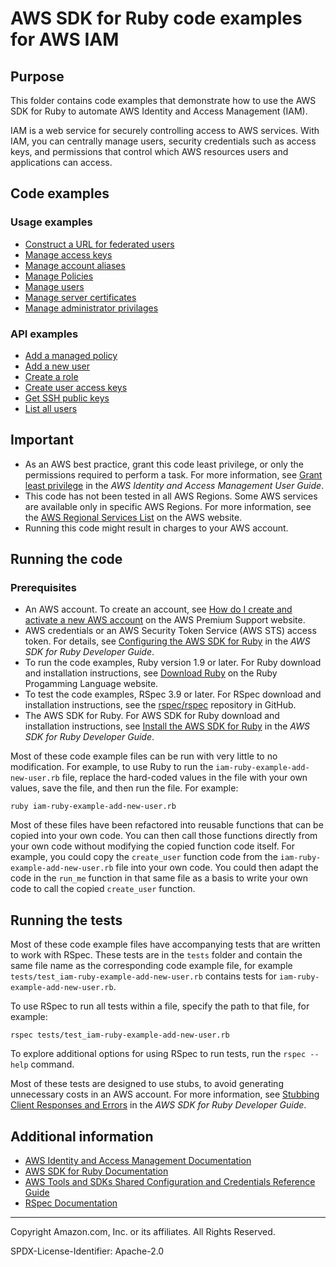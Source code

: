 # AWS SDK for Ruby code examples for AWS IAM

## Purpose
This folder contains code examples that demonstrate how to use the AWS SDK for 
Ruby to automate AWS Identity and Access Management (IAM).

IAM is a web service for securely controlling access to AWS services. With IAM, you can
centrally manage users, security credentials such as access keys, and permissions that control 
which AWS resources users and applications can access.

## Code examples 

### Usage examples
- [Construct a URL for federated users](./iam-ruby-example-construct-url-federated-users.rb)
- [Manage access keys](./iam-ruby-example-access-keys.rb)
- [Manage account aliases](./iam-ruby-example-account-alias.rb)
- [Manage Policies](./iam-ruby-example-manage-policies.rb)
- [Manage users](./iam-ruby-example-manage-users.rb)
- [Manage server certificates](./iam-ruby-example-server-certificates.rb)
- [Manage administrator privilages](./iam_ruby_example_show_admins.rb)

### API examples
- [Add a managed policy](./iam-ruby-example-add-managed-policy.rb)
- [Add a new user](./iam-ruby-example-add-new-user.rb)
- [Create a role](./iam-ruby-example-create-role.rb)
- [Create user access keys](./iam-ruby-example-create-user-access-keys.rb)
- [Get SSH public keys](./iam-ruby-example-get-ssh-public-keys.rb)
- [List all users](./iam-ruby-example-list-all-users.rb)


## Important

- As an AWS best practice, grant this code least privilege, or only the 
  permissions required to perform a task. For more information, see 
  [Grant least privilege](https://docs.aws.amazon.com/IAM/latest/UserGuide/best-practices.html#grant-least-privilege) 
  in the *AWS Identity and Access Management User Guide*.
- This code has not been tested in all AWS Regions. Some AWS services are 
  available only in specific AWS Regions. For more information, see the 
  [AWS Regional Services List](https://aws.amazon.com/about-aws/global-infrastructure/regional-product-services/)
  on the AWS website.
- Running this code might result in charges to your AWS account.

## Running the code

### Prerequisites

- An AWS account. To create an account, see [How do I create and activate a new AWS account](https://aws.amazon.com/premiumsupport/knowledge-center/create-and-activate-aws-account/) on the AWS Premium Support website.
- AWS credentials or an AWS Security Token Service (AWS STS) access token. For details, see 
  [Configuring the AWS SDK for Ruby](https://docs.aws.amazon.com/sdk-for-ruby/v3/developer-guide/setup-config.html) in the 
  *AWS SDK for Ruby Developer Guide*.
- To run the code examples, Ruby version 1.9 or later. For Ruby download and installation instructions, see 
  [Download Ruby](https://www.ruby-lang.org/en/downloads/) on the Ruby Progamming Language website.
- To test the code examples, RSpec 3.9 or later. For RSpec download and installation instructions, see the [rspec/rspec](https://github.com/rspec/rspec) repository in GitHub.
- The AWS SDK for Ruby. For AWS SDK for Ruby download and installation instructions, see 
  [Install the AWS SDK for Ruby](https://docs.aws.amazon.com/sdk-for-ruby/v3/developer-guide/setup-install.html) in the 
  *AWS SDK for Ruby Developer Guide*.

Most of these code example files can be run with very little to no modification. For example, to use Ruby to run the `iam-ruby-example-add-new-user.rb` file, replace the hard-coded values in the file with your own values, save the file, and then run the file. For example:

```
ruby iam-ruby-example-add-new-user.rb
```

Most of these files have been refactored into reusable functions that can be copied into your own code. You can then call those functions directly from your own code without modifying the copied function code itself. For example, you could copy the `create_user` function code from the `iam-ruby-example-add-new-user.rb` file into your own code. You could then adapt the code in the `run_me` function in that same file as a basis to write your own code to call the copied `create_user` function.

## Running the tests

Most of these code example files have accompanying tests that are written to work with RSpec. These tests are in the `tests` folder and contain the same file name as the corresponding code example file, for example `tests/test_iam-ruby-example-add-new-user.rb` contains tests for `iam-ruby-example-add-new-user.rb`.

To use RSpec to run all tests within a file, specify the path to that file, for example:

```
rspec tests/test_iam-ruby-example-add-new-user.rb
```

To explore additional options for using RSpec to run tests, run the `rspec --help` command. 

Most of these tests are designed to use stubs, to avoid generating unnecessary costs in an AWS account. For more information, see [Stubbing Client Responses and Errors](https://docs.aws.amazon.com/sdk-for-ruby/v3/developer-guide/stubbing.html) in the *AWS SDK for Ruby Developer Guide*.


## Additional information

- [AWS Identity and Access Management Documentation](https://docs.aws.amazon.com/iam)
- [AWS SDK for Ruby Documentation](https://docs.aws.amazon.com/sdk-for-ruby)
- [AWS Tools and SDKs Shared Configuration and Credentials Reference Guide](https://docs.aws.amazon.com/credref/latest/refdocs)
- [RSpec Documentation](https://rspec.info/documentation)

---
Copyright Amazon.com, Inc. or its affiliates. All Rights Reserved.

SPDX-License-Identifier: Apache-2.0
